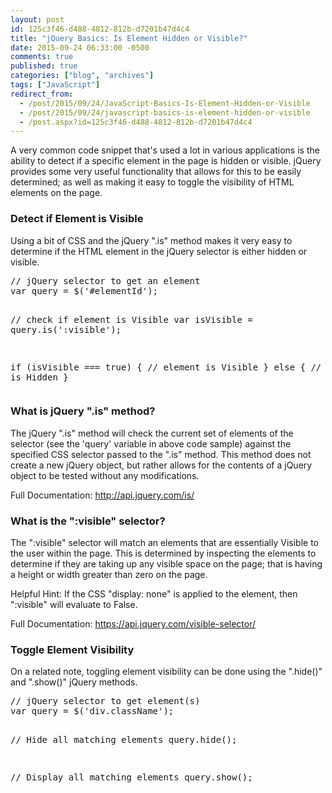```yaml
---
layout: post
id: 125c3f46-d488-4812-812b-d7201b47d4c4
title: "jQuery Basics: Is Element Hidden or Visible?"
date: 2015-09-24 06:33:00 -0500
comments: true
published: true
categories: ["blog", "archives"]
tags: ["JavaScript"]
redirect_from: 
  - /post/2015/09/24/JavaScript-Basics-Is-Element-Hidden-or-Visible
  - /post/2015/09/24/javascript-basics-is-element-hidden-or-visible
  - /post.aspx?id=125c3f46-d488-4812-812b-d7201b47d4c4
---
```

<!-- more -->
<p>A very common code snippet that's used a lot in various applications is the ability to detect if a specific element in the page is hidden or visible. jQuery provides some very useful functionality that allows for this to be easily determined; as well as making it easy to toggle the visibility of HTML elements on the page.</p>
<h3>Detect if Element is Visible</h3>
<p>Using a bit of CSS and the jQuery ".is" method makes it very easy to determine if the HTML element in the jQuery selector is either hidden or visible.</p>
<pre class="brush: js; first-line: 1; tab-size: 4; toolbar: false; ">// jQuery selector to get an element
var query = $('#elementId');

// check if element is Visible
var isVisible = query.is(':visible');

if (isVisible === true) {
   // element is Visible
} else {
  // element is Hidden
}</pre>
<h3>What is jQuery ".is" method?</h3>
<p>The jQuery ".is" method will check the current set of elements of the selector (see the 'query' variable in above code sample) against the specified CSS selector passed to the ".is" method. This method does not create a new jQuery object, but rather allows for the contents of a jQuery object to be tested without any modifications.</p>
<p>Full Documentation: <a href="http://api.jquery.com/is/" target="_blank">http://api.jquery.com/is/</a></p>
<h3>What is the ":visible" selector?</h3>
<p>The ":visible" selector will match an elements that are essentially Visible to the user within the page. This is determined by inspecting the elements to determine if they are taking up any visible space on the page; that is having a height or width greater than zero on the page.</p>
<p>Helpful Hint: If the CSS "display: none" is applied to the element, then ":visible" will evaluate to False.</p>
<p>Full Documentation: <a href="https://api.jquery.com/visible-selector/" target="_blank">https://api.jquery.com/visible-selector/</a></p>
<h3>Toggle Element Visibility</h3>
<p>On a related note, toggling element visibility can be done using the ".hide()" and ".show()" jQuery methods.</p>
<pre class="brush: js; first-line: 1; tab-size: 4; toolbar: false; ">// jQuery selector to get element(s)
var query = $('div.className');

// Hide all matching elements
query.hide();

// Display all matching elements
query.show();</pre>
